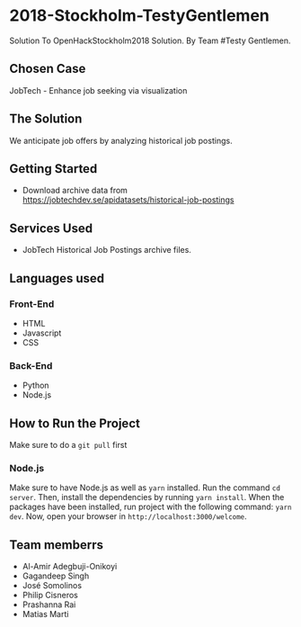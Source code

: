 # 2018-Stockholm-TestyGentlemen
Solution To OpenHackStockholm2018 Solution. By Team #Testy Gentlemen.

## Chosen Case
JobTech - Enhance job seeking via visualization

## The Solution
We anticipate job offers by analyzing historical job postings.

## Getting Started
- Download archive data from https://jobtechdev.se/apidatasets/historical-job-postings

## Services Used
- JobTech Historical Job Postings archive files.

## Languages used
### Front-End
- HTML
- Javascript
- CSS

### Back-End
- Python
- Node.js

## How to Run the Project
Make sure to do a `git pull` first

### Node.js
Make sure to have Node.js as well as `yarn` installed.
Run the command `cd server`. Then, install the dependencies by running `yarn install`.
When the packages have been installed, run project with the following command: `yarn dev`.
Now, open your browser in `http://localhost:3000/welcome`.



## Team memberrs
- Al-Amir Adegbuji-Onikoyi
- Gagandeep Singh
- José Somolinos  
- Philip Cisneros
- Prashanna Rai
- Matias Marti

